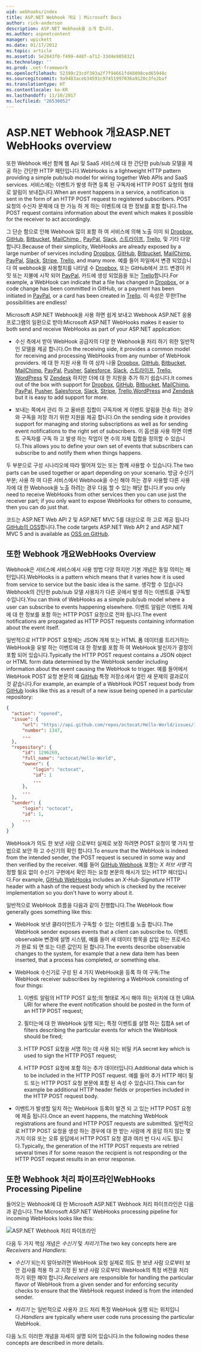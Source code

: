 ```yaml
---
uid: webhooks/index
title: ASP.NET Webhook 개요 | Microsoft Docs
author: rick-anderson
description: ASP.NET Webhook을 소개 합니다.
ms.author: aspnetcontent
manager: wpickett
ms.date: 01/17/2012
ms.topic: article
ms.assetid: 5e2843f0-f499-448f-a712-33d4e9858321
ms.technology: ''
ms.prod: .net-framework
ms.openlocfilehash: 52399c23cdf393a2f7f94661fd48098ced65948c
ms.sourcegitcommit: 9a9483aceb34591c97451997036a9120c3fe2baf
ms.translationtype: HT
ms.contentlocale: ko-KR
ms.lasthandoff: 11/10/2017
ms.locfileid: "26530052"
---
```

# <a name="aspnet-webhooks-overview"></a><span data-ttu-id="c3bf6-103">ASP.NET Webhook 개요</span><span class="sxs-lookup"><span data-stu-id="c3bf6-103">ASP.NET WebHooks overview</span></span>

<span data-ttu-id="c3bf6-104">또한 Webhook 배선 함께 웹 Api 및 SaaS 서비스에 대 한 간단한 pub/sub 모델을 제공 하는 간단한 HTTP 패턴입니다.</span><span class="sxs-lookup"><span data-stu-id="c3bf6-104">WebHooks is a lightweight HTTP pattern providing a simple pub/sub model for wiring together Web APIs and SaaS services.</span></span> <span data-ttu-id="c3bf6-105">서비스에는 이벤트가 발생 하면 등록 된 구독자에 HTTP POST 요청의 형태로 알림이 보내집니다.</span><span class="sxs-lookup"><span data-stu-id="c3bf6-105">When an event happens in a service, a notification is sent in the form of an HTTP POST request to registered subscribers.</span></span> <span data-ttu-id="c3bf6-106">POST 요청의 수신자 문제에 대 한 가능 하 게 하는 이벤트에 대 한 정보를 포함 합니다.</span><span class="sxs-lookup"><span data-stu-id="c3bf6-106">The POST request contains information about the event which makes it possible for the receiver to act accordingly.</span></span>

<span data-ttu-id="c3bf6-107">그 단순 함으로 인해 Webhook 많이 포함 하 여 서비스에 의해 노출 이미 되 [Dropbox](http://dropbox.com/), [GitHub](http://www.github.com/), [Bitbucket](https://bitbucket.org/), [MailChimp ](http://www.mailchimp.com/), [PayPal](http://www.paypal.com/), [Slack](http://www.slack.com), [스트라이프](http://www.stripe.com), [Trello](http://www.trello.com/), 및 기타 다양 합니다.</span><span class="sxs-lookup"><span data-stu-id="c3bf6-107">Because of their simplicity, WebHooks are already exposed by a large number of services including [Dropbox](http://dropbox.com/), [GitHub](http://www.github.com/), [Bitbucket](https://bitbucket.org/), [MailChimp](http://www.mailchimp.com/), [PayPal](http://www.paypal.com/), [Slack](http://www.slack.com), [Stripe](http://www.stripe.com), [Trello](http://www.trello.com/), and many more.</span></span> <span data-ttu-id="c3bf6-108">예를 들어 파일에서 변경 되었습니다 여 webhook을 사용할지를 나타낼 수 [Dropbox](http://dropbox.com/), 또는 GitHub에서 코드 변경이 커밋 또는 지불에 시작 되어 [PayPal](http://www.paypal.com/), 카드에 생성 되었음을 또는 [ Trello](http://www.trello.com/)합니다.</span><span class="sxs-lookup"><span data-stu-id="c3bf6-108">For example, a WebHook can indicate that a file has changed in [Dropbox](http://dropbox.com/), or a code change has been committed in GitHub, or a payment has been initiated in [PayPal](http://www.paypal.com/), or a card has been created in [Trello](http://www.trello.com/).</span></span> <span data-ttu-id="c3bf6-109">이 속성은 무한!</span><span class="sxs-lookup"><span data-stu-id="c3bf6-109">The possibilities are endless!</span></span>

<span data-ttu-id="c3bf6-110">Microsoft ASP.NET Webhook을 사용 하면 쉽게 보내고 Webhook ASP.NET 응용 프로그램의 일환으로 받아:</span><span class="sxs-lookup"><span data-stu-id="c3bf6-110">Microsoft ASP.NET WebHooks makes it easier to both send and receive WebHooks as part of your ASP.NET application:</span></span>

* <span data-ttu-id="c3bf6-111">수신 측에서 받아 WebHook 공급자의 다양 한 Webhook을 처리 하기 위한 일반적인 모델을 제공 합니다.</span><span class="sxs-lookup"><span data-stu-id="c3bf6-111">On the receiving side, it provides a common model for receiving and processing WebHooks from any number of WebHook providers.</span></span> <span data-ttu-id="c3bf6-112">에 대 한 지원 사용 하 여 상자 나올 [Dropbox](http://dropbox.com/), [GitHub](http://www.github.com/), [Bitbucket](https://bitbucket.org/), [MailChimp](http://www.mailchimp.com/), [PayPal](http://www.paypal.com/), [Pusher](http://www.pusher.com), [Salesforce](http://www.salesforce.com), [Slack](http://www.slack.com), [스트라이프](http://www.stripe.com), [Trello](http://www.trello.com/),[ WordPress](http://www.wordpress.com) 및 [Zendesk](https://www.zendesk.com/) 하지만 더에 대 한 지원을 추가 하기 쉽습니다.</span><span class="sxs-lookup"><span data-stu-id="c3bf6-112">It comes out of the box with support for [Dropbox](http://dropbox.com/), [GitHub](http://www.github.com/), [Bitbucket](https://bitbucket.org/), [MailChimp](http://www.mailchimp.com/), [PayPal](http://www.paypal.com/), [Pusher](http://www.pusher.com), [Salesforce](http://www.salesforce.com), [Slack](http://www.slack.com), [Stripe](http://www.stripe.com), [Trello](http://www.trello.com/),[WordPress](http://www.wordpress.com) and [Zendesk](https://www.zendesk.com/) but it is easy to add support for more.</span></span>

* <span data-ttu-id="c3bf6-113">보내는 쪽에서 관리 하 고 올바른 집합이 구독자에 게 이벤트 알림을 전송 하는 경우와 구독을 저장 하기 위한 지원을 제공 합니다.</span><span class="sxs-lookup"><span data-stu-id="c3bf6-113">On the sending side it provides support for managing and storing subscriptions as well as for sending event notifications to the right set of subscribers.</span></span> <span data-ttu-id="c3bf6-114">이 옵션을 사용 하면 이벤트 구독자를 구독 하 고 발생 하는 작업이 면 수의 자체 집합을 정의할 수 있습니다.</span><span class="sxs-lookup"><span data-stu-id="c3bf6-114">This allows you to define your own set of events that subscribers can subscribe to and notify them when things happens.</span></span>

<span data-ttu-id="c3bf6-115">두 부분으로 구성 시나리오에 따라 떨어져 있는 또는 함께 사용할 수 있습니다.</span><span class="sxs-lookup"><span data-stu-id="c3bf6-115">The two parts can be used together or apart depending on your scenario.</span></span> <span data-ttu-id="c3bf6-116">방금 수신기 부분; 사용 하 여 다른 서비스에서 Webhook을 수신 해야 하는 경우 사용할 다른 사용자에 대 한 Webhook을 노출 하려는 경우 다음 할 수 있는 해당 합니다.</span><span class="sxs-lookup"><span data-stu-id="c3bf6-116">If you only need to receive WebHooks from other services then you can use just the receiver part; if you only want to expose WebHooks for others to consume, then you can do just that.</span></span>

<span data-ttu-id="c3bf6-117">코드는 ASP.NET Web API 2 및 ASP.NET MVC 5를 대상으로 하 고로 제공 됩니다 [GitHub의 OSS](https://github.com/aspnet/WebHooks)합니다.</span><span class="sxs-lookup"><span data-stu-id="c3bf6-117">The code targets ASP.NET Web API 2 and ASP.NET MVC 5 and is available as [OSS on GitHub](https://github.com/aspnet/WebHooks).</span></span>

## <a name="webhooks-overview"></a><span data-ttu-id="c3bf6-118">또한 Webhook 개요</span><span class="sxs-lookup"><span data-stu-id="c3bf6-118">WebHooks Overview</span></span>

<span data-ttu-id="c3bf6-119">Webhook은 서비스에 서비스에서 사용 방법 다양 하지만 기본 개념은 동일 의미는 패턴입니다.</span><span class="sxs-lookup"><span data-stu-id="c3bf6-119">WebHooks is a pattern which means that it varies how it is used from service to service but the basic idea is the same.</span></span> <span data-ttu-id="c3bf6-120">생각할 수 있습니다 Webhook의 간단한 pub/sub 모델 사용자가 다른 곳에서 발생 하는 이벤트를 구독할 수입니다.</span><span class="sxs-lookup"><span data-stu-id="c3bf6-120">You can think of WebHooks as a simple pub/sub model where a user can subscribe to events happening elsewhere.</span></span> <span data-ttu-id="c3bf6-121">이벤트 알림은 이벤트 자체에 대 한 정보를 포함 하는 HTTP POST 요청으로 전파 됩니다.</span><span class="sxs-lookup"><span data-stu-id="c3bf6-121">The event notifications are propagated as HTTP POST requests containing information about the event itself.</span></span>

<span data-ttu-id="c3bf6-122">일반적으로 HTTP POST 요청에는 JSON 개체 또는 HTML 폼 데이터를 트리거하는 WebHook을 유발 하는 이벤트에 대 한 정보를 포함 하 여 WebHook 발신자가 결정이 포함 되어 있습니다.</span><span class="sxs-lookup"><span data-stu-id="c3bf6-122">Typically the HTTP POST request contains a JSON object or HTML form data determined by the WebHook sender including information about the event causing the WebHook to trigger.</span></span> <span data-ttu-id="c3bf6-123">예를 들어에서 WebHook POST 요청 본문의 예 [GitHub](http://www.github.com/) 특정 저장소에서 열린 새 문제의 결과로이 것 같습니다.</span><span class="sxs-lookup"><span data-stu-id="c3bf6-123">For example, an example of a WebHook POST request body from [GitHub](http://www.github.com/) looks like this as a result of a new issue being opened in a particular repository:</span></span>

```json
{
  "action": "opened",
  "issue": {
      "url": "https://api.github.com/repos/octocat/Hello-World/issues/1347",
      "number": 1347,
      ...
  },
  "repository": {
      "id": 1296269,
      "full_name": "octocat/Hello-World",
      "owner": {
          "login": "octocat",
          "id": 1
          ...
      },
      ...
  },
  "sender": {
      "login": "octocat",
      "id": 1,
      ...
  }
}
```

<span data-ttu-id="c3bf6-124">WebHook가 의도 한 보낸 사람 으로부터 실제로 보장 하려면 POST 요청이 몇 가지 방법으로 보안 하 고 수신기의 확인 합니다.</span><span class="sxs-lookup"><span data-stu-id="c3bf6-124">To ensure that the WebHook is indeed from the intended sender, the POST request is secured in some way and then verified by the receiver.</span></span> <span data-ttu-id="c3bf6-125">예를 들어 [GitHub Webhook](https://developer.github.com/webhooks/) 포함는 *X 허브 서명* 걱정할 필요 없이 수신기 구현에서 확인 하는 요청 본문의 해시가 있는 HTTP 헤더입니다.</span><span class="sxs-lookup"><span data-stu-id="c3bf6-125">For example, [GitHub WebHooks](https://developer.github.com/webhooks/) includes an *X-Hub-Signature* HTTP header with a hash of the request body which is checked by the receiver implementation so you don't have to worry about it.</span></span>

<span data-ttu-id="c3bf6-126">일반적으로 WebHook 흐름을 다음과 같이 진행합니다.</span><span class="sxs-lookup"><span data-stu-id="c3bf6-126">The WebHook flow generally goes something like this:</span></span>

* <span data-ttu-id="c3bf6-127">WebHook 보낸 클라이언트가 구독할 수 있는 이벤트를 노출 합니다.</span><span class="sxs-lookup"><span data-stu-id="c3bf6-127">The WebHook sender exposes events that a client can subscribe to.</span></span> <span data-ttu-id="c3bf6-128">이벤트 observable 변경에 설명 시스템, 예를 들어 새 데이터 항목을 삽입 하는 프로세스가 완료 되 면 또는 다른 값인지 된 합니다.</span><span class="sxs-lookup"><span data-stu-id="c3bf6-128">The events describe observable changes to the system, for example that a new data item has been inserted, that a process has completed, or something else.</span></span>

* <span data-ttu-id="c3bf6-129">WebHook 수신기로 구성 된 4 가지 WebHook을 등록 하 여 구독:</span><span class="sxs-lookup"><span data-stu-id="c3bf6-129">The WebHook receiver subscribes by registering a WebHook consisting of four things:</span></span>

     1. <span data-ttu-id="c3bf6-130">이벤트 알림의 HTTP POST 요청;의 형태로 게시 해야 하는 위치에 대 한 URI</span><span class="sxs-lookup"><span data-stu-id="c3bf6-130">A URI for where the event notification should be posted in the form of an HTTP POST request;</span></span>

     2. <span data-ttu-id="c3bf6-131">필터는에 대 한 WebHook 실행 되는; 특정 이벤트를 설명 하는 집합</span><span class="sxs-lookup"><span data-stu-id="c3bf6-131">A set of filters describing the particular events for which the WebHook should be fired;</span></span>

     3. <span data-ttu-id="c3bf6-132">HTTP POST 요청을 서명 하는 데 사용 되는 비밀 키</span><span class="sxs-lookup"><span data-stu-id="c3bf6-132">A secret key which is used to sign the HTTP POST request;</span></span>

     4. <span data-ttu-id="c3bf6-133">HTTP POST 요청에 포함 하는 추가 데이터입니다.</span><span class="sxs-lookup"><span data-stu-id="c3bf6-133">Additional data which is to be included in the HTTP POST request.</span></span> <span data-ttu-id="c3bf6-134">예를 들어 추가 HTTP 헤더 필드 또는 HTTP POST 요청 본문에 포함 된 속성 수 있습니다.</span><span class="sxs-lookup"><span data-stu-id="c3bf6-134">This can for example be additional HTTP header fields or properties included in the HTTP POST request body.</span></span>

* <span data-ttu-id="c3bf6-135">이벤트가 발생할 일치 하는 WebHook 등록이 발견 되 고 있는 HTTP POST 요청에 제출 됩니다.</span><span class="sxs-lookup"><span data-stu-id="c3bf6-135">Once an event happens, the matching WebHook registrations are found and HTTP POST requests are submitted.</span></span> <span data-ttu-id="c3bf6-136">일반적으로 HTTP POST 요청을 생성 하는 경우에 대 한 받는 사람에 게 응답 하지 않는 몇 가지 이유 또는 오류 응답에서 HTTP POST 요청 결과 여러 번 다시 시도 됩니다.</span><span class="sxs-lookup"><span data-stu-id="c3bf6-136">Typically, the generation of the HTTP POST requests are retried several times if for some reason the recipient is not responding or the HTTP POST request results in an error response.</span></span>

## <a name="webhooks-processing-pipeline"></a><span data-ttu-id="c3bf6-137">또한 Webhook 처리 파이프라인</span><span class="sxs-lookup"><span data-stu-id="c3bf6-137">WebHooks Processing Pipeline</span></span>

<span data-ttu-id="c3bf6-138">들어오는 Webhook에 대 한 Microsoft ASP.NET Webhook 처리 파이프라인은 다음과 같습니다.</span><span class="sxs-lookup"><span data-stu-id="c3bf6-138">The Microsoft ASP.NET WebHooks processing pipeline for incoming WebHooks looks like this:</span></span>

![ASP.NET Webhook 처리 파이프라인](_static/WebHookReceivers.png)

<span data-ttu-id="c3bf6-140">다음 두 가지 핵심 개념은 *수신기* 및 *처리기*:</span><span class="sxs-lookup"><span data-stu-id="c3bf6-140">The two key concepts here are *Receivers* and *Handlers*:</span></span>

* <span data-ttu-id="c3bf6-141">*수신기* 되는지 알아보려면 WebHook 요청 실제로 의도 한 보낸 사람 으로부터 보안 검사를 적용 하 고 지정 된 보낸 사람 으로부터 WebHook의 특정 버전을 처리 하기 위한 해야 합니다.</span><span class="sxs-lookup"><span data-stu-id="c3bf6-141">*Receivers* are responsible for handling the particular flavor of WebHook from a given sender and for enforcing security checks to ensure that the WebHook request indeed is from the intended sender.</span></span>

* <span data-ttu-id="c3bf6-142">*처리기* 는 일반적으로 사용자 코드 처리 특정 WebHook 실행 되는 위치입니다.</span><span class="sxs-lookup"><span data-stu-id="c3bf6-142">*Handlers* are typically where user code runs processing the particular WebHook.</span></span>

<span data-ttu-id="c3bf6-143">다음 노드 이러한 개념을 자세히 설명 되어 있습니다.</span><span class="sxs-lookup"><span data-stu-id="c3bf6-143">In the following nodes these concepts are described in more details.</span></span>
